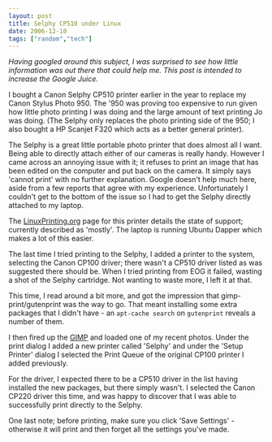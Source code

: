 ```yaml
---
layout: post
title: Selphy CP510 under Linux
date: 2006-12-10
tags: ["random","tech"]
---
```


_Having googled around this subject, I was surprised to see how little information was out there that could help me. This post is intended to increase the Google Juice._

I bought a Canon Selphy CP510 printer earlier in the year to replace my Canon Stylus Photo 950. The '950 was proving too expensive to run given how little photo printing I was doing and the large amount of text printing Jo was doing. (The Selphy only replaces the photo printing side of the 950; I also bought a HP Scanjet F320 which acts as a better general printer).

The Selphy is a great little portable photo printer that does almost all I want. Being able to directly attach either of our cameras is really handy. However I came across an annoying issue with it; it refuses to print an image that has been edited on the computer and put back on the camera. It simply says 'cannot print' with no further explanation. Google doesn't help much here, aside from a few reports that agree with my experience. Unfortunately I couldn't get to the bottom of the issue so I had to get the Selphy directly attached to my laptop.

The [LinuxPrinting.org](http://www.linuxprinting.org/show_printer.cgi?recnum=Canon-SELPHY-CP-510) page for this printer details the state of support; currently described as 'mostly'. The laptop is running Ubuntu Dapper which makes a lot of this easier.

The last time I tried printing to the Selphy, I added a printer to the system, selecting the Canon CP100 driver; there wasn't a CP510 driver listed as was suggested there should be. When I tried printing from EOG it failed, wasting a shot of the Selphy cartridge. Not wanting to waste more, I left it at that.

This time, I read around a bit more, and got the impression that gimp-print/gutenprint was the way to go. That meant installing some extra packages that I didn't have - an `apt-cache search` on `gutenprint` reveals a number of them.

I then fired up the [GIMP](http://gimp.org/) and loaded one of my recent photos. Under the print dialog I added a new printer called 'Selphy' and under the 'Setup Printer' dialog I selected the Print Queue of the original CP100 printer I added previously.

For the driver, I expected there to be a CP510 driver in the list having installed the new packages, but there simply wasn't. I selected the Canon CP220 driver this time, and was happy to discover that I was able to successfully print directly to the Selphy.

One last note; before printing, make sure you click 'Save Settings' - otherwise it will print and then forget all the settings you've made.